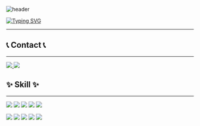 ![header](https://capsule-render.vercel.app/api?type=waving&color=6994CDEE&text=&animation=twinkling&height=80)

[![Typing SVG](https://readme-typing-svg.demolab.com?font=Alkatra&weight=500&size=45&duration=4000&pause=3&color=6994CDEE&center=false&vCenter=false&multiline=true&repeat=true&width=1000&height=100&lines=Welcome+to+Sang%20yong's+GitHub!👋)](https://git.io/typing-svg)

--- 
<!-- 점선 3개 이용시 선이 생김 -->

## 📞 Contact 📞
---
<a href="https://www.instagram.com/kxsxyx__/">
    <img src="https://img.shields.io/badge/Instagram-E4405F?style=for-the-badge&logo=Instagram&logoColor=white"> 
</a>
<a href="mailto:sdragon0416@gmail.com">
    <img src="https://img.shields.io/badge/Gmail-EA4335?style=for-the-badge&logo=Gmail&logoColor=white"> 
</a> <br>
  
    

## ✨ Skill ✨
---
<img src="https://img.shields.io/badge/HTML5-E34F26?style=for-the-badge&logo=html5&logoColor=white" /> <img src="https://img.shields.io/badge/eclipse%20ide-2C2255?style=for-the-badge&logo=eclipse%20ide&logoColor=white" /> <img src="https://img.shields.io/badge/JavaScript-F7DF1E?style=for-the-badge&logo=JavaScript&logoColor=white" /> <img src="https://img.shields.io/badge/JAVA-007396?style=for-the-badge&logo=java&logoColor=white" /> <img src="https://img.shields.io/badge/Spring-6DB33F?style=for-the-badge&logo=spring&logoColor=white" /> <br>

<img src="https://img.shields.io/badge/Apache Tomcat-F8DC75?style=for-the-badge&logo=apachetomcat&logoColor=black" /> <img src="https://img.shields.io/badge/oracle-F80000?style=for-the-badge&logo=oracle&logoColor=white" /> <img src="https://img.shields.io/badge/CSS3-1572B6?style=for-the-badge&logo=css3&logoColor=white" /> <img src="https://img.shields.io/badge/JAVA-007396?style=for-the-badge&logo=java&logoColor=white" /> <img src="https://img.shields.io/badge/jQuery-0769AD?style=for-the-badge&logo=jquery&logoColor=white" />


<!--
**kim-sangyong/Kim-sangyong** is a ✨ _special_ ✨ repository because its `README.md` (this file) appears on your GitHub profile.

Here are some ideas to get you started:

- 🔭 I’m currently working on ...
- 🌱 I’m currently learning ...
- 👯 I’m looking to collaborate on ...
- 🤔 I’m looking for help with ...
- 💬 Ask me about ...
- 📫 How to reach me: ...
- 😄 Pronouns: ...
- ⚡ Fun fact: ...
-->
